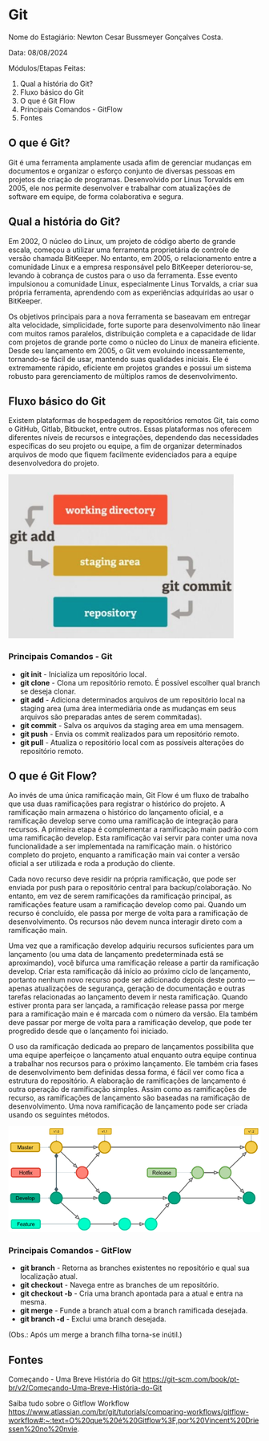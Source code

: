 # Git
Nome do Estagiário: Newton Cesar Bussmeyer Gonçalves Costa.

Data: 08/08/2024

Módulos/Etapas Feitas:

1. Qual a história do Git?
2. Fluxo básico do Git
3. O que é Git Flow
4. Principais Comandos - GitFlow
5. Fontes
## O que é Git?

Git é uma ferramenta amplamente usada afim de gerenciar mudanças em documentos e organizar o esforço conjunto de diversas pessoas em projetos de criação de programas. Desenvolvido por Linus Torvalds em 2005, ele nos permite desenvolver e trabalhar com atualizações de software em equipe, de forma colaborativa e segura.

## Qual a história do Git?

Em 2002, O núcleo do Linux, um projeto de código aberto de grande escala, começou a utilizar uma ferramenta proprietária de controle de versão chamada BitKeeper. No entanto, em 2005, o relacionamento entre a comunidade Linux e a empresa responsável pelo BitKeeper deteriorou-se, levando à cobrança de custos para o uso da ferramenta. Esse evento impulsionou a comunidade Linux, especialmente Linus Torvalds, a criar sua própria ferramenta, aprendendo com as experiências adquiridas ao usar o BitKeeper.

Os objetivos principais para a nova ferramenta se baseavam em entregar alta velocidade, simplicidade, forte suporte para desenvolvimento não linear com muitos ramos paralelos, distribuição completa e a capacidade de lidar com projetos de grande porte como o núcleo do Linux de maneira eficiente. Desde seu lançamento em 2005, o Git vem evoluindo incessantemente, tornando-se fácil de usar, mantendo suas qualidades iniciais. Ele é extremamente rápido, eficiente em projetos grandes e possui um sistema robusto para gerenciamento de múltiplos ramos de desenvolvimento.

## Fluxo básico do Git

Existem plataformas de hospedagem de repositórios remotos Git, tais como o GitHub, Gitlab, Bitbucket, entre outros. Essas plataformas nos oferecem diferentes níveis de recursos e integrações, dependendo das necessidades específicas do seu projeto ou equipe, a fim de organizar determinados arquivos de modo que fiquem facilmente evidenciados para a equipe desenvolvedora do projeto. 

![git](images/git.png)

### Principais Comandos - Git
- **git init** - Inicializa um repositório local.
- **git clone** - Clona um repositório remoto. É possível escolher qual branch se deseja clonar.
- **git add** - Adiciona determinados arquivos de um repositório local na staging area (uma área intermediária onde as mudanças em seus arquivos são preparadas antes de serem commitadas).
- **git commit** - Salva os arquivos da staging area em uma mensagem.
- **git push** - Envia os commit realizados para um repositório remoto.
- **git pull** - Atualiza o repositório local com as possíveis alterações do repositório remoto.

## O que é Git Flow?

Ao invés de uma única ramificação main, Git Flow é um fluxo de trabalho que usa duas ramificações para registrar o histórico do projeto. A ramificação main armazena o histórico do lançamento oficial, e a ramificação develop serve como uma ramificação de integração para recursos. A primeira etapa é complementar a ramificação main padrão com uma ramificação develop. Esta ramificação vai servir para conter uma nova funcionalidade a ser implementada na ramificação main. o histórico completo do projeto, enquanto a ramificação main vai conter a versão oficial a ser utilizada e roda a produção do cliente.

Cada novo recurso deve residir na própria ramificação, que pode ser enviada por push para o repositório central para backup/colaboração. No entanto, em vez de serem ramificações da ramificação principal, as ramificações feature usam a ramificação develop como pai. Quando um recurso é concluído, ele passa por merge de volta para a ramificação de desenvolvimento. Os recursos não devem nunca interagir direto com a ramificação main.

Uma vez que a ramificação develop adquiriu recursos suficientes para um lançamento (ou uma data de lançamento predeterminada está se aproximando), você bifurca uma ramificação release a partir da ramificação develop. Criar esta ramificação dá início ao próximo ciclo de lançamento, portanto nenhum novo recurso pode ser adicionado depois deste ponto — apenas atualizações de segurança, geração de documentação e outras tarefas relacionadas ao lançamento devem ir nesta ramificação. Quando estiver pronta para ser lançada, a ramificação release passa por merge para a ramificação main e é marcada com o número da versão. Ela também deve passar por merge de volta para a ramificação develop, que pode ter progredido desde que o lançamento foi iniciado.

O uso da ramificação dedicada ao preparo de lançamentos possibilita que uma equipe aperfeiçoe o lançamento atual enquanto outra equipe continua a trabalhar nos recursos para o próximo lançamento. Ele também cria fases de desenvolvimento bem definidas dessa forma, é fácil ver como fica a estrutura do repositório. A elaboração de ramificações de lançamento é outra operação de ramificação simples. Assim como as ramificações de recurso, as ramificações de lançamento são baseadas na ramificação de desenvolvimento. Uma nova ramificação de lançamento pode ser criada usando os seguintes métodos.

![git-flow](images/git-flow.png)

### Principais Comandos - GitFlow

- **git branch** - Retorna as branches existentes no repositório e qual sua localização atual.
- **git checkout** - Navega entre as branches de um repositório.
- **git checkout -b** - Cria uma branch apontada para a atual e entra na mesma.
- **git merge** - Funde a branch atual com a branch ramificada desejada.
- **git branch -d** - Exclui uma branch desejada.

(Obs.: Após um merge a branch filha torna-se inútil.)


## Fontes

Começando - Uma Breve História do Git
https://git-scm.com/book/pt-br/v2/Começando-Uma-Breve-História-do-Git

Saiba tudo sobre o Gitflow Workflow
https://www.atlassian.com/br/git/tutorials/comparing-workflows/gitflow-workflow#:~:text=O%20que%20é%20Gitflow%3F,por%20Vincent%20Driessen%20no%20nvie.

